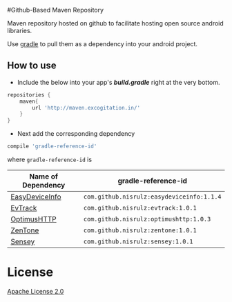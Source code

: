 #Github-Based Maven Repository

Maven repository hosted on github to facilitate hosting open source android libraries.

Use [gradle](https://gradle.org/) to pull them as a dependency into your android project.

How to use
----------
- Include the below into your app's ***build.gradle*** right at the very bottom.
```gradle
repositories {
    maven{
        url 'http://maven.excogitation.in/'
    }
}
```
- Next add the corresponding dependency
```gradle
compile 'gradle-reference-id'
```

where ```gradle-reference-id``` is 

|Name of Dependency|gradle-reference-id|
|---|---|
|[EasyDeviceInfo](https://github.com/nisrulz/mavenrepo/tree/master/releases/com/github/nisrulz/easydeviceinfo)|`com.github.nisrulz:easydeviceinfo:1.1.4`|
|[EvTrack](https://github.com/nisrulz/mavenrepo/tree/master/releases/com/github/nisrulz/evtrack)|`com.github.nisrulz:evtrack:1.0.1`|
|[OptimusHTTP](https://github.com/nisrulz/mavenrepo/tree/master/releases/com/github/nisrulz/optimushttp)|`com.github.nisrulz:optimushttp:1.0.3`|
|[ZenTone](https://github.com/nisrulz/mavenrepo/tree/master/releases/com/github/nisrulz/zentone)|`com.github.nisrulz:zentone:1.0.1`|
|[Sensey](https://github.com/nisrulz/mavenrepo/tree/master/releases/com/github/nisrulz/sensey)|`com.github.nisrulz:sensey:1.0.1`|


# License

 <a rel="license" href="http://www.apache.org/licenses/LICENSE-2.0.html" target="_blank">Apache License 2.0</a>
